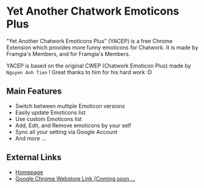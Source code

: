 Yet Another Chatwork Emoticons Plus
=================

"Yet Another Chatwork Emoticons Plus" (YACEP) is a free Chrome Extension which provides more funny emoticons for Chatwork.
It is made by Framgia's Members, and for Framgia's Members.

YACEP is based on the original CWEP (Chatwork Emoticon Plus) made by `Nguyen Anh Tien` !
Great thanks to him for his hard work :D

Main Features
--------------
* Switch between multiple Emoticon versions
* Easily update Emoticons list
* Use custom Emoticons list
* Add, Edit, and Remove emoticons by your self
* Sync all your setting via Google Account
* And more ...

External Links
--------------

* [Homepage](http://yacep.thangtd.com)
* [Google Chrome Webstore Link (Coming soon ...](#)

